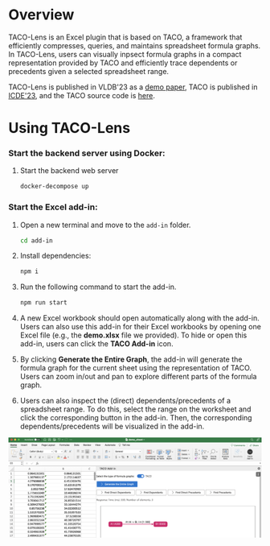 # **Overview**
TACO-Lens is an Excel plugin that is based on TACO, a framework that efficiently compresses, queries, and maintains spreadsheet formula graphs. In TACO-Lens, users can visually inpsect formula graphs in a compact representation provided by TACO and efficiently trace dependents or precedents given a selected spreadsheet range. 

TACO-Lens is published in VLDB'23 as a [demo paper](https://people.eecs.berkeley.edu/~totemtang/paper/TACO-Lens.pdf), TACO is published in [ICDE'23](https://people.eecs.berkeley.edu/~totemtang/paper/TACO-TR.pdf), and the TACO source code is [here](https://github.com/taco-org/taco).

# **Using TACO-Lens**

### Start the backend server using Docker:

1. Start the backend web server
   ```sh
   docker-decompose up
   ```

### **Start the Excel add-in:**

1. Open a new terminal and move to the `add-in` folder.
   ```sh
   cd add-in
   ```

2. Install dependencies:
   ```sh
   npm i
   ```

3. Run the following command to start the add-in.
   ```sh
   npm run start
   ```

4. A new Excel workbook should open automatically along with the add-in. Users can also use this add-in for their Excel workbooks by opening one Excel file (e.g., the **demo.xlsx** file we provided). To hide or open this add-in, users can click the **TACO Add-in** icon.

5. By clicking **Generate the Entire Graph**, the add-in will generate the formula graph for the current sheet using the representation of TACO. Users can zoom in/out and pan to explore different parts of the formula graph. 

6. Users can also inspect the (direct) dependents/precedents of a spreadsheet range. To do this, select the range on the worksheet and click the corresponding button in the add-in. Then, the corresponding dependents/precedents will be visualized in the add-in.

![demo](./img/demo-screenshot.png)
